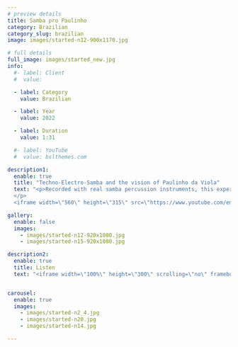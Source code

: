 ```yaml
---
# preview details
title: Samba pro Paulinho
category: Brazilian
category_slug: brazilian
image: images/started-n12-900x1170.jpg

# full details
full_image: images/started_new.jpg
info:
  #- label: Client
  #  value: 

  - label: Category
    value: Brazilian

  - label: Year
    value: 2022

  - label: Duration
    value: 1:31

  #- label: YouTube
  #  value: bslthemes.com

description1:
  enable: true
  title: "Techno-Electro-Samba and the vision of Paulinho da Viola"
  text: "<p>Recorded with real samba percussion instruments, this experimental track attempts to explore new sounds within the Brazilian tradition of Samba. Pandeiro, sanfona, and agogô are mixed with synthesized drums and the voice of Paulinho da Viola sampled from his remarkable interview at TV Cultura (see below). We sampled his voice and added some effects such as reverb, drawing the inspiration from electronic music, particularly ambient techno works. Enjoy. 
  </p>
  <iframe width=\"560\" height=\"315\" src=\"https://www.youtube.com/embed/8MT0WjCl5bI\" title=\"YouTube video player\" frameborder=\"0\" allow=\"accelerometer; autoplay; clipboard-write; encrypted-media; gyroscope; picture-in-picture; web-share\" allowfullscreen></iframe>"

gallery:
  enable: false
  images:
    - images/started-n12-920x1080.jpg
    - images/started-n15-920x1080.jpg

description2:
  enable: true
  title: Listen
  text: "<iframe width=\"100%\" height=\"300\" scrolling=\"no\" frameborder=\"no\" allow=\"autoplay\" src=\"https://w.soundcloud.com/player/?url=https%3A//api.soundcloud.com/tracks/1224765463&color=%23ff5500&auto_play=false&hide_related=false&show_comments=true&show_user=true&show_reposts=false&show_teaser=true&visual=true\"></iframe><div style=\"font-size: 10px; color: #cccccc;line-break: anywhere;word-break: normal;overflow: hidden;white-space: nowrap;text-overflow: ellipsis; font-family: Interstate,Lucida Grande,Lucida Sans Unicode,Lucida Sans,Garuda,Verdana,Tahoma,sans-serif;font-weight: 100;\"><a href=\"https://soundcloud.com/modulandu\" title=\"Modulandu\" target=\"_blank\" style=\"color: #cccccc; text-decoration: none;\">Modulandu</a> · <a href=\"https://soundcloud.com/modulandu/samba-pro-paulinho\" title=\"Samba pro Paulinho\" target=\"_blank\" style=\"color: #cccccc; text-decoration: none;\">Samba pro Paulinho</a></div>"


carousel:
  enable: true
  images:
    - images/started-n2_4.jpg
    - images/started-n20.jpg
    - images/started-n14.jpg

---
```

